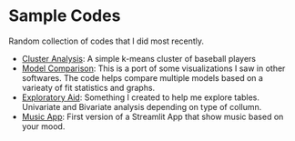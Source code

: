 # Sample Codes

Random collection of codes that I did most recently.

- [Cluster Analysis](https://github.com/danielrferreira/daniel_f_projects/tree/main/sample_codes/Cluster%20Analysis): A simple k-means cluster of baseball players
- [Model Comparison](https://github.com/danielrferreira/daniel_f_projects/tree/main/sample_codes/Model%20Comparison): This is a port of some visualizations I saw in other softwares. The code helps compare multiple models based on a varieaty of fit statistics and graphs.
- [Exploratory Aid](https://github.com/danielrferreira/daniel_f_projects/blob/main/sample_codes/EA_AID/spotify_eda.ipynb): Something I created to help me explore tables. Univariate and Bivariate analysis depending on type of collumn.
- [Music App](https://github.com/danielrferreira/daniel_f_projects/blob/main/sample_codes/music_app): First version of a Streamlit App that show music based on your mood.


